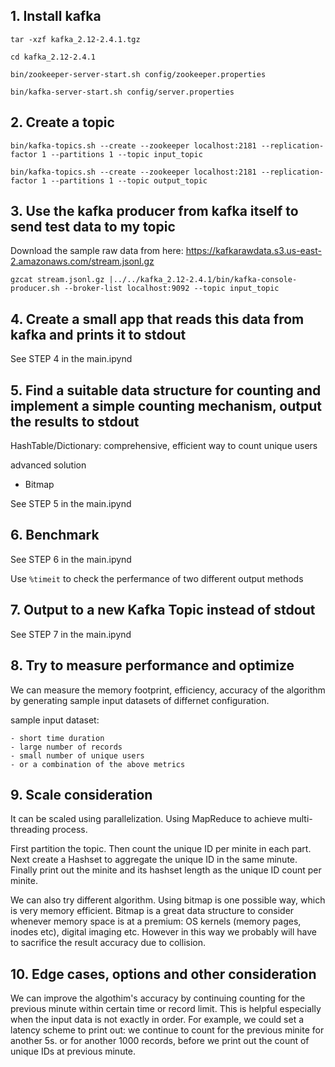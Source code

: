 ## 1. Install kafka

`tar -xzf kafka_2.12-2.4.1.tgz`

`cd kafka_2.12-2.4.1`

`bin/zookeeper-server-start.sh config/zookeeper.properties`

`bin/kafka-server-start.sh config/server.properties`

## 2. Create a topic

`bin/kafka-topics.sh --create --zookeeper localhost:2181 --replication-factor 1 --partitions 1 --topic input_topic`

`bin/kafka-topics.sh --create --zookeeper localhost:2181 --replication-factor 1 --partitions 1 --topic output_topic`

## 3. Use the kafka producer from kafka itself to send test data to my topic

Download the sample raw data from here: https://kafkarawdata.s3.us-east-2.amazonaws.com/stream.jsonl.gz

`gzcat stream.jsonl.gz |../../kafka_2.12-2.4.1/bin/kafka-console-producer.sh --broker-list localhost:9092 --topic input_topic`

## 4. Create a small app that reads this data from kafka and prints it to stdout

See STEP 4 in the main.ipynd

## 5. Find a suitable data structure for counting and implement a simple counting mechanism, output the results to stdout

HashTable/Dictionary: comprehensive, efficient way to count unique users

advanced solution

- Bitmap

See STEP 5 in the main.ipynd

## 6. Benchmark

See STEP 6 in the main.ipynd

Use `%timeit` to check the perfermance of two different output methods

## 7. Output to a new Kafka Topic instead of stdout

See STEP 7 in the main.ipynd

## 8. Try to measure performance and optimize
We can measure the memory footprint, efficiency, accuracy of the algorithm by generating sample input datasets of differnet configuration.

sample input dataset:

	- short time duration
	- large number of records
	- small number of unique users
	- or a combination of the above metrics

## 9. Scale consideration

It can be scaled using parallelization. Using MapReduce to achieve multi-threading process. 

First partition the topic. Then count the unique ID per minite in each part. Next create a Hashset to aggregate the unique ID in the same minute. Finally print out the minite and its hashset length as the unique ID count per minite.

We can also try different algorithm. Using bitmap is one possible way, which is very memory efficient. Bitmap is a great data structure to consider whenever memory space is at a premium: OS kernels (memory pages, inodes etc), digital imaging etc. However in this way we probably will have to sacrifice the result accuracy due to collision.

## 10. Edge cases, options and other consideration

We can improve the algothim's accuracy by continuing counting for the previous minute within certain time or record limit. This is helpful especially when the input data is not exactly in order. For example, we could set a latency scheme to print out: we continue to count for the previous minite for another 5s. or for another 1000 records, before we print out the count of unique IDs at previous minute. 

